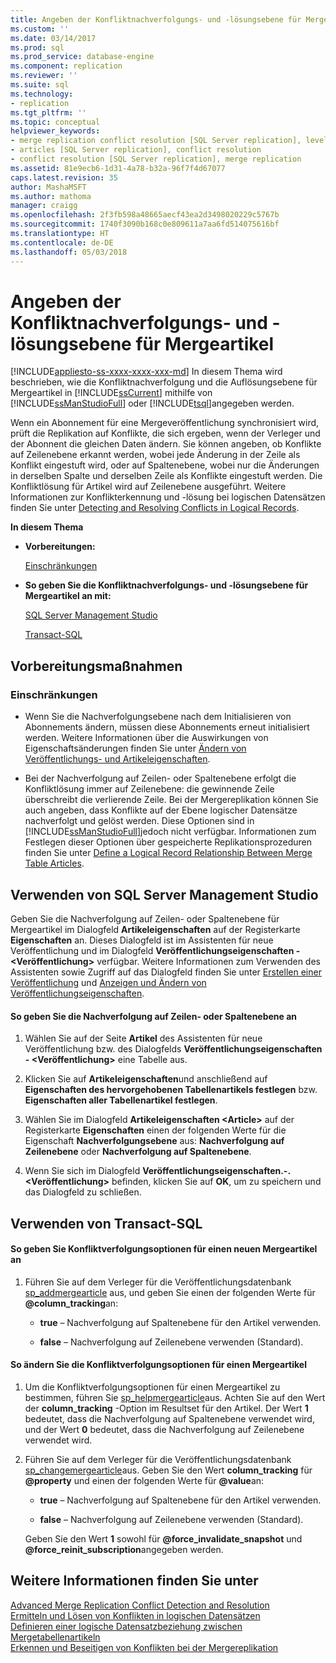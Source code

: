 ```yaml
---
title: Angeben der Konfliktnachverfolgungs- und -lösungsebene für Mergeartikel | Microsoft-Dokumentation
ms.custom: ''
ms.date: 03/14/2017
ms.prod: sql
ms.prod_service: database-engine
ms.component: replication
ms.reviewer: ''
ms.suite: sql
ms.technology:
- replication
ms.tgt_pltfrm: ''
ms.topic: conceptual
helpviewer_keywords:
- merge replication conflict resolution [SQL Server replication], levels
- articles [SQL Server replication], conflict resolution
- conflict resolution [SQL Server replication], merge replication
ms.assetid: 81e9ecb6-1d31-4a78-b32a-96f7f4d67077
caps.latest.revision: 35
author: MashaMSFT
ms.author: mathoma
manager: craigg
ms.openlocfilehash: 2f3fb598a48665aecf43ea2d3498020229c5767b
ms.sourcegitcommit: 1740f3090b168c0e809611a7aa6fd514075616bf
ms.translationtype: HT
ms.contentlocale: de-DE
ms.lasthandoff: 05/03/2018
---
```

# <a name="specify-the-conflict-tracking-and-resolution-level-for-merge-articles"></a>Angeben der Konfliktnachverfolgungs- und -lösungsebene für Mergeartikel
[!INCLUDE[appliesto-ss-xxxx-xxxx-xxx-md](../../../includes/appliesto-ss-xxxx-xxxx-xxx-md.md)]
  In diesem Thema wird beschrieben, wie die Konfliktnachverfolgung und die Auflösungsebene für Mergeartikel in [!INCLUDE[ssCurrent](../../../includes/sscurrent-md.md)] mithilfe von [!INCLUDE[ssManStudioFull](../../../includes/ssmanstudiofull-md.md)] oder [!INCLUDE[tsql](../../../includes/tsql-md.md)]angegeben werden.  
  
 Wenn ein Abonnement für eine Mergeveröffentlichung synchronisiert wird, prüft die Replikation auf Konflikte, die sich ergeben, wenn der Verleger und der Abonnent die gleichen Daten ändern. Sie können angeben, ob Konflikte auf Zeilenebene erkannt werden, wobei jede Änderung in der Zeile als Konflikt eingestuft wird, oder auf Spaltenebene, wobei nur die Änderungen in derselben Spalte und derselben Zeile als Konflikte eingestuft werden. Die Konfliktlösung für Artikel wird auf Zeilenebene ausgeführt. Weitere Informationen zur Konflikterkennung und -lösung bei logischen Datensätzen finden Sie unter [Detecting and Resolving Conflicts in Logical Records](../../../relational-databases/replication/merge/advanced-merge-replication-conflict-resolving-in-logical-record.md).  
  
 **In diesem Thema**  
  
-   **Vorbereitungen:**  
  
     [Einschränkungen](#Restrictions)  
  
-   **So geben Sie die Konfliktnachverfolgungs- und -lösungsebene für Mergeartikel an mit:**  
  
     [SQL Server Management Studio](#SSMSProcedure)  
  
     [Transact-SQL](#TsqlProcedure)  
  
##  <a name="BeforeYouBegin"></a> Vorbereitungsmaßnahmen  
  
###  <a name="Restrictions"></a> Einschränkungen  
  
-   Wenn Sie die Nachverfolgungsebene nach dem Initialisieren von Abonnements ändern, müssen diese Abonnements erneut initialisiert werden. Weitere Informationen über die Auswirkungen von Eigenschaftsänderungen finden Sie unter [Ändern von Veröffentlichungs- und Artikeleigenschaften](../../../relational-databases/replication/publish/change-publication-and-article-properties.md).  
  
-   Bei der Nachverfolgung auf Zeilen- oder Spaltenebene erfolgt die Konfliktlösung immer auf Zeilenebene: die gewinnende Zeile überschreibt die verlierende Zeile. Bei der Mergereplikation können Sie auch angeben, dass Konflikte auf der Ebene logischer Datensätze nachverfolgt und gelöst werden. Diese Optionen sind in [!INCLUDE[ssManStudioFull](../../../includes/ssmanstudiofull-md.md)]jedoch nicht verfügbar. Informationen zum Festlegen dieser Optionen über gespeicherte Replikationsprozeduren finden Sie unter [Define a Logical Record Relationship Between Merge Table Articles](../../../relational-databases/replication/publish/define-a-logical-record-relationship-between-merge-table-articles.md).  
  
##  <a name="SSMSProcedure"></a> Verwenden von SQL Server Management Studio  
 Geben Sie die Nachverfolgung auf Zeilen- oder Spaltenebene für Mergeartikel im Dialogfeld **Artikeleigenschaften** auf der Registerkarte **Eigenschaften** an. Dieses Dialogfeld ist im Assistenten für neue Veröffentlichung und im Dialogfeld **Veröffentlichungseigenschaften - \<Veröffentlichung>** verfügbar. Weitere Informationen zum Verwenden des Assistenten sowie Zugriff auf das Dialogfeld finden Sie unter [Erstellen einer Veröffentlichung](../../../relational-databases/replication/publish/create-a-publication.md) und [Anzeigen und Ändern von Veröffentlichungseigenschaften](../../../relational-databases/replication/publish/view-and-modify-publication-properties.md).  
  
#### <a name="to-specify-row--or-column-level-tracking"></a>So geben Sie die Nachverfolgung auf Zeilen- oder Spaltenebene an  
  
1.  Wählen Sie auf der Seite **Artikel** des Assistenten für neue Veröffentlichung bzw. des Dialogfelds **Veröffentlichungseigenschaften - \<Veröffentlichung>** eine Tabelle aus.  
  
2.  Klicken Sie auf **Artikeleigenschaften**und anschließend auf **Eigenschaften des hervorgehobenen Tabellenartikels festlegen** bzw. **Eigenschaften aller Tabellenartikel festlegen**.  
  
3.  Wählen Sie im Dialogfeld **Artikeleigenschaften \<Article>** auf der Registerkarte **Eigenschaften** einen der folgenden Werte für die Eigenschaft **Nachverfolgungsebene** aus: **Nachverfolgung auf Zeilenebene** oder **Nachverfolgung auf Spaltenebene**.  
  
4.  Wenn Sie sich im Dialogfeld **Veröffentlichungseigenschaften.-.\<Veröffentlichung>** befinden, klicken Sie auf **OK**, um zu speichern und das Dialogfeld zu schließen.  
  
##  <a name="TsqlProcedure"></a> Verwenden von Transact-SQL  
  
#### <a name="to-specify-conflict-tracking-options-for-a-new-merge-article"></a>So geben Sie Konfliktverfolgungsoptionen für einen neuen Mergeartikel an  
  
1.  Führen Sie auf dem Verleger für die Veröffentlichungsdatenbank [sp_addmergearticle](../../../relational-databases/system-stored-procedures/sp-addmergearticle-transact-sql.md) aus, und geben Sie einen der folgenden Werte für **@column_tracking**an:  
  
    -   **true** &ndash; Nachverfolgung auf Spaltenebene für den Artikel verwenden.  
  
    -   **false** &ndash; Nachverfolgung auf Zeilenebene verwenden (Standard).  
  
#### <a name="to-change-conflict-tracking-options-for-a-merge-article"></a>So ändern Sie die Konfliktverfolgungsoptionen für einen Mergeartikel  
  
1.  Um die Konfliktverfolgungsoptionen für einen Mergeartikel zu bestimmen, führen Sie [sp_helpmergearticle](../../../relational-databases/system-stored-procedures/sp-helpmergearticle-transact-sql.md)aus. Achten Sie auf den Wert der **column_tracking** -Option im Resultset für den Artikel. Der Wert **1** bedeutet, dass die Nachverfolgung auf Spaltenebene verwendet wird, und der Wert **0** bedeutet, dass die Nachverfolgung auf Zeilenebene verwendet wird.  
  
2.  Führen Sie auf dem Verleger für die Veröffentlichungsdatenbank [sp_changemergearticle](../../../relational-databases/system-stored-procedures/sp-changemergearticle-transact-sql.md)aus. Geben Sie den Wert **column_tracking** für **@property** und einen der folgenden Werte für **@value**an:  
  
    -   **true** &ndash; Nachverfolgung auf Spaltenebene für den Artikel verwenden.  
  
    -   **false** &ndash; Nachverfolgung auf Zeilenebene verwenden (Standard).  
  
     Geben Sie den Wert **1** sowohl für **@force_invalidate_snapshot** und **@force_reinit_subscription**angegeben werden.  
  
## <a name="see-also"></a>Weitere Informationen finden Sie unter  
 [Advanced Merge Replication Conflict Detection and Resolution](../../../relational-databases/replication/merge/advanced-merge-replication-conflict-detection-and-resolution.md)   
 [Ermitteln und Lösen von Konflikten in logischen Datensätzen](../../../relational-databases/replication/merge/advanced-merge-replication-conflict-resolving-in-logical-record.md)   
 [Definieren einer logische Datensatzbeziehung zwischen Mergetabellenartikeln](../../../relational-databases/replication/publish/define-a-logical-record-relationship-between-merge-table-articles.md)   
 [Erkennen und Beseitigen von Konflikten bei der Mergereplikation](../../../relational-databases/replication/merge/advanced-merge-replication-resolve-merge-replication-conflicts.md)  
  
  
